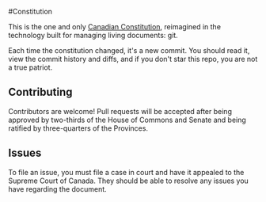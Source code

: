 #Constitution

This is the one and only [Canadian Constitution](constitution.md),
reimagined in the technology built for managing living documents: git.

Each time the constitution changed, it's a new commit.
You should read it, view the commit history and diffs,
and if you don't star this repo, you are not a true patriot.


## Contributing

Contributors are welcome! Pull requests will be accepted after being approved
by two-thirds of the House of Commons and Senate and being ratified by three-quarters of
the Provinces.

## Issues

To file an issue, you must file a case in court and have it appealed
to the Supreme Court of Canada. They should be able to resolve any issues you
have regarding the document.
